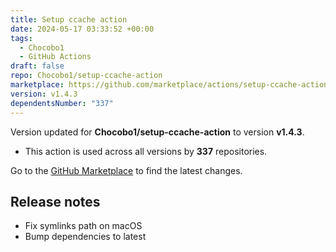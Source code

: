 ```yaml
---
title: Setup ccache action
date: 2024-05-17 03:33:52 +00:00
tags:
  - Chocobo1
  - GitHub Actions
draft: false
repo: Chocobo1/setup-ccache-action
marketplace: https://github.com/marketplace/actions/setup-ccache-action
version: v1.4.3
dependentsNumber: "337"
---
```



Version updated for **Chocobo1/setup-ccache-action** to version **v1.4.3**.
- This action is used across all versions by **337** repositories.

Go to the [GitHub Marketplace](https://github.com/marketplace/actions/setup-ccache-action) to find the latest changes.

## Release notes

* Fix symlinks path on macOS
* Bump dependencies to latest
